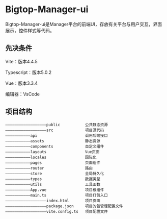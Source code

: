 <!---
   Licensed to the Apache Software Foundation (ASF) under one or more
   contributor license agreements.  See the NOTICE file distributed with
   this work for additional information regarding copyright ownership.
   The ASF licenses this file to You under the Apache License, Version 2.0
   (the "License"); you may not use this file except in compliance with
   the License.  You may obtain a copy of the License at

       http://www.apache.org/licenses/LICENSE-2.0

   Unless required by applicable law or agreed to in writing, software
   distributed under the License is distributed on an "AS IS" BASIS,
   WITHOUT WARRANTIES OR CONDITIONS OF ANY KIND, either express or implied.
   See the License for the specific language governing permissions and
   limitations under the License.
--->

# Bigtop-Manager-ui

Bigtop-Manager-ui是Manager平台的前端UI，存放有关平台与用户交互，界面展示，控件样式等代码。

## 先决条件

Vite：版本4.4.5

Typescript：版本5.0.2

Vue：版本3.3.4

编辑器：VsCode

## 项目结构

```
——————————————————public           公共静态资源
——————————————————src              项目源代码
———————————api                     调用后端接口
———————————assets                  静态资源
———————————components              自定义组件
———————————layouts                 Vue页面
———————————locales                 国际化
———————————pages                   页面组件
———————————router                  路由
———————————store                   全局持久化
———————————types                   数据类型
———————————utils                   工具函数
———————————App.vue                 项目根组件
———————————main.ts                 项目打包入口
——————————————————index.html       项目页面
——————————————————package.json     项目的包管理配置文件
——————————————————vite.config.ts   项目配置文件
```
